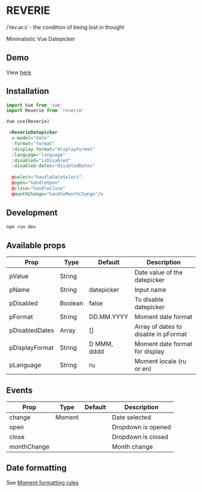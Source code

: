 # REVERIE

/ˈrev.ər.i/ - the condition of being lost in thought

Minimalistic Vue Datepicker

## Demo 
View [here](https://dist-evyavuwqhs.now.sh)

## Installation
```js
import Vue from 'vue'
import Reverie from 'reverie'

Vue.use(Reverie)
```

```html
 <ReverieDatepicker
  v-model="date"
  :format="format"
  :display-format="displayFormat"
  :language="language"
  :disabled="isDisabled"
  :disabled-dates="disabledDates"
  
  @select="handleDateSelect"
  @open="handleOpen"
  @close="handleClose"
  @monthChange="handleMonthChange"/>
```
## Development

```bash
npm run dev

```

## Available props

| Prop                          | Type            | Default     | Description                              |
|-------------------------------|-----------------|-------------|------------------------------------------|
| pValue                        | String          |             | Date value of the datepicker             |
| pName                         | String          | datepicker  | Input name                               |
| pDisabled                     | Boolean         | false       | To disable datepicker                    |
| pFormat                       | String          | DD.MM.YYYY  | Moment date format                       |
| pDisabledDates                | Array           | []          | Array of dates to disable in pFormat     |
| pDisplayFormat                | String          | D MMM, dddd | Moment date format for display           |
| pLanguage                     | String          | ru          | Moment locale (ru or en)                 |

## Events

| Prop                          | Type            | Default     | Description                              |
|-------------------------------|-----------------|-------------|------------------------------------------|
| change                        | Moment          |             | Date selected                            |
| open                          |                 |             | Dropdown is opened                       |
| close                         |                 |             | Dropdown is closed                       |
| monthChange                   |                 |             | Month change                             |

## Date formatting

See [Moment formatting rules](https://momentjs.com/docs/#/displaying/format/)
